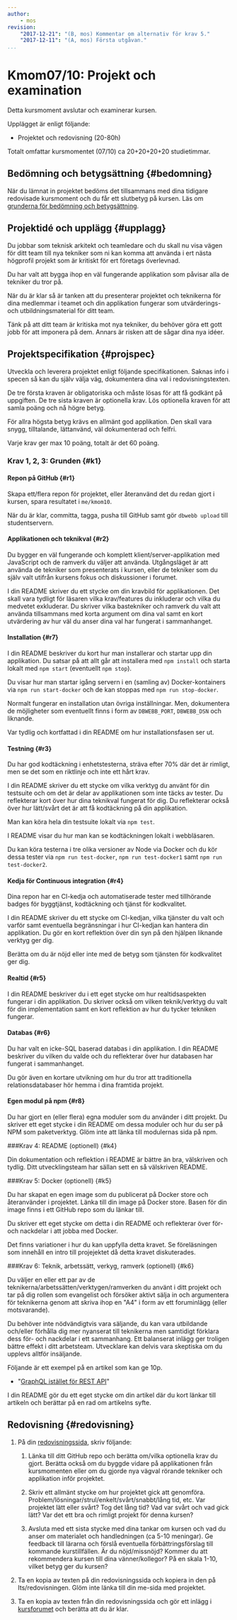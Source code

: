 ```yaml
---
author:
    - mos
revision:
    "2017-12-21": "(B, mos) Kommentar om alternativ för krav 5."
    "2017-12-11": "(A, mos) Första utgåvan."
...
```

Kmom07/10: Projekt och examination
==================================

Detta kursmoment avslutar och examinerar kursen.

Upplägget är enligt följande:

* Projektet och redovisning (20-80h)

Totalt omfattar kursmomentet (07/10) ca 20+20+20+20 studietimmar.

<!--
Krav på implementationen, inte bara dokumentation.
Svårrättat.
-->



Bedömning och betygsättning {#bedomning}
--------------------------------------------------------------------

När du lämnat in projektet bedöms det tillsammans med dina tidigare redovisade kursmoment och du får ett slutbetyg på kursen. Läs om [grunderna för bedömning och betygsättning](kurser/bedomning-och-betygsattning).



Projektidé och upplägg {#upplagg}
--------------------------------------------------------------------

Du jobbar som teknisk arkitekt och teamledare och du skall nu visa vägen för ditt team till nya tekniker som ni kan komma att använda i ert nästa högprofil projekt som är kritiskt för ert företags överlevnad.

Du har valt att bygga ihop en väl fungerande applikation som påvisar alla de tekniker du tror på.

När du är klar så är tanken att du presenterar projektet och teknikerna för dina medlemmar i teamet och din applikation fungerar som utvärderings- och utbildningsmaterial för ditt team.

Tänk på att ditt team är kritiska mot nya tekniker, du behöver göra ett gott jobb för att imponera på dem. Annars är risken att de sågar dina nya idéer.



Projektspecifikation {#projspec}
--------------------------------------------------------------------

Utveckla och leverera projektet enligt följande specifikationen. Saknas info i specen så kan du själv välja väg, dokumentera dina val i redovisningstexten.

De tre första kraven är obligatoriska och måste lösas för att få godkänt på uppgiften. De tre sista kraven är optionella krav. Lös optionella kraven för att samla poäng och nå högre betyg.

För allra högsta betyg krävs en allmänt god applikation. Den skall vara snygg, tilltalande, lättanvänd, väl dokumenterad och felfri.

Varje krav ger max 10 poäng, totalt är det 60 poäng.



### Krav 1, 2, 3: Grunden {#k1}



#### Repon på GitHub {#r1}
  
Skapa ett/flera repon för projektet, eller återanvänd det du redan gjort i kursen, spara resultatet i `me/kmom10`.

När du är klar, committa, tagga, pusha till GitHub samt gör `dbwebb upload` till studentservern.



#### Applikationen och teknikval {#r2}

Du bygger en väl fungerande och komplett klient/server-applikation med JavaScript och de ramverk du väljer att använda. Utgångsläget är att använda de tekniker som presenterats i kursen, eller de tekniker som du själv valt utifrån kursens fokus och diskussioner i forumet.

I din README skriver du ett stycke om din kravbild för applikationen. Det skall vara tydligt för läsaren vilka krav/features du inkluderar och vilka du medvetet exkluderar. Du skriver vilka bastekniker och ramverk du valt att använda tillsammans med korta argument om dina val samt en kort utvärdering av hur väl du anser dina val har fungerat i sammanhanget.



#### Installation {#r7}

I din README beskriver du kort hur man installerar och startar upp din applikation. Du satsar på att allt går att installera med `npm install` och starta lokalt med `npm start` (eventuellt `npm stop`).

Du visar hur man startar igång servern i en (samling av) Docker-kontainers via `npm run start-docker` och de kan stoppas med `npm run stop-docker`.

Normalt fungerar en installation utan övriga inställningar. Men, dokumentera de möjligheter som eventuellt finns i form av `DBWEBB_PORT`, `DBWEBB_DSN` och liknande.

Var tydlig och kortfattad i din README om hur installationsfasen ser ut.



#### Testning {#r3}

Du har god kodtäckning i enhetstesterna, sträva efter 70% där det är rimligt, men se det som en riktlinje och inte ett hårt krav.

I din README skriver du ett stycke om vilka verktyg du använt för din testsuite och om det är delar av applikationen som inte täcks av tester. Du reflekterar kort över hur dina teknikval fungerat för dig. Du reflekterar också över hur lätt/svårt det är att få kodtäckning på din applikation.

Man kan köra hela din testsuite lokalt via `npm test`.

I README visar du hur man kan se kodtäckningen lokalt i webbläsaren.

Du kan köra testerna i tre olika versioner av Node via Docker och du kör dessa tester via `npm run test-docker`, `npm run test-docker1` samt `npm run test-docker2`. 



#### Kedja för Continuous integration {#r4}

Dina repon har en CI-kedja och automatiserade tester med tillhörande badges för byggtjänst, kodtäckning och tjänst för kodkvalitet.

I din README skriver du ett stycke om CI-kedjan, vilka tjänster du valt och varför samt eventuella begränsningar i hur CI-kedjan kan hantera din applikation. Du gör en kort reflektion över din syn på den hjälpen liknande verktyg ger dig.

Berätta om du är nöjd eller inte med de betyg som tjänsten för kodkvalitet ger dig.



#### Realtid {#r5}

I din README beskriver du i ett eget stycke om hur realtidsaspekten fungerar i din applikation. Du skriver också om vilken teknik/verktyg du valt för din implementation samt en kort reflektion av hur du tycker tekniken fungerar.



#### Databas {#r6}

Du har valt en icke-SQL baserad databas i din applikation. I din README beskriver du vilken du valde och du reflekterar över hur databasen har fungerat i sammanhanget.

Du gör även en kortare utvikning om hur du tror att traditionella relationsdatabaser hör hemma i dina framtida projekt.



#### Egen modul på npm {#r8}

Du har gjort en (eller flera) egna moduler som du använder i ditt projekt. Du skriver ett eget stycke i din README om dessa moduler och hur du ser på NPM som paketverktyg. Glöm inte att länka till modulernas sida på npm.



###Krav 4: README (optionell) {#k4}

Din dokumentation och reflektion i README är bättre än bra, välskriven och tydlig. Ditt utvecklingsteam har sällan sett en så välskriven README.



###Krav 5: Docker (optionell) {#k5}

Du har skapat en egen image som du publicerat på Docker store och återanvänder i projektet. Länka till din image på Docker store. Basen för din image finns i ett GitHub repo som du länkar till.

Du skriver ett eget stycke om detta i din README och reflekterar över för- och nackdelar i att jobba med Docker.

Det finns variationer i hur du kan uppfylla detta kravet. Se föreläsningen som innehåll en intro till projejektet då detta kravet diskuterades.



###Krav 6: Teknik, arbetssätt, verkyg, ramverk (optionell) {#k6}

Du väljer en eller ett par av de teknikerna/arbetssätten/verktygen/ramverken du använt i ditt projekt och tar på dig rollen som evangelist och försöker aktivt sälja in och argumentera för teknikerna genom att skriva ihop en "A4" i form av ett foruminlägg (eller motsvarande).

Du behöver inte nödvändigtvis vara säljande, du kan vara utbildande och/eller förhålla dig mer nyanserat till teknikerna men samtidigt förklara dess för- och nackdelar i ett sammanhang. Ett balanserat inlägg ger troligen bättre effekt i ditt arbetsteam. Utvecklare kan delvis vara skeptiska om du upplevs alltför insäljande.

Följande är ett exempel på en artikel som kan ge 10p.

* "[GraphQL istället för REST API](t/7082)"

I din README gör du ett eget stycke om din artikel där du kort länkar till artikeln och berättar på en rad om artikelns syfte.



Redovisning {#redovisning}
--------------------------------------------------------------------

1. På din [redovisningssida](./../redovisa), skriv följande:

    1. Länka till ditt GitHub repo och berätta om/vilka optionella krav du gjort. Berätta också om du byggde vidare på applikationen från kursmomenten eller om du gjorde nya vägval rörande tekniker och applikation inför projektet.

    1. Skriv ett allmänt stycke om hur projektet gick att genomföra. Problem/lösningar/strul/enkelt/svårt/snabbt/lång tid, etc. Var projektet lätt eller svårt? Tog det lång tid? Vad var svårt och vad gick lätt? Var det ett bra och rimligt projekt för denna kursen?

    1. Avsluta med ett sista stycke med dina tankar om kursen och vad du anser om materialet och handledningen (ca 5-10 meningar). Ge feedback till lärarna och förslå eventuella förbättringsförslag till kommande kurstillfällen. Är du nöjd/missnöjd? Kommer du att rekommendera kursen till dina vänner/kollegor? På en skala 1-10, vilket betyg ger du kursen?

2. Ta en kopia av texten på din redovisningssida och kopiera in den på Its/redovisningen. Glöm inte länka till din me-sida med projektet. 

3. Ta en kopia av texten från din redovisningssida och gör ett inlägg i [kursforumet](forum/utbildning/ramverk2) och berätta att du är klar.
